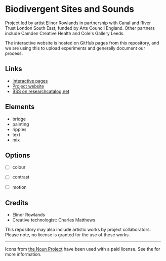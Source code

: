 # Biodivergent Sites and Sounds

Project led by artist Elinor Rowlands in partnership with Canal and River Trust London South East, funded by Arts 
Council England. Other partners include Camden Creative Health and Cole's Gallery Leeds. 

The interactive website is hosted on GitHub pages from this repository, and we are using this to upload experiments and generally document our process.

## Links
- [Interactive pages](https://elinorrowlands.github.io/bss/)
- [Project website](https://www.elinorrowlands.com/biodivergent-sites-and-sounds)
- [BSS on researchcatalog.net](https://www.researchcatalogue.net/view/1934405/1934406)

## Elements
- bridge
- painting
- ripples
- text
- mix

## Options
- [ ] colour
- [ ] contrast
- [ ] motion


## Credits
- Elinor Rowlands
- Creative technologist: Charles Matthews

This repository may also include artistic works by project collaborators. Please note, no license is granted for the use of these works. 

---

Icons from [the Noun Project](https://thenounproject.com/) have been used with a paid license. See the  for more information.